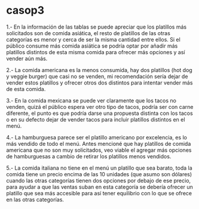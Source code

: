 # casop3

1.- En la información de las tablas se puede apreciar que los platillos más solicitados son de comida asiática, el resto de platillos de las otras categorías es menor y cerca de ser la misma cantidad entre ellos. Si el público consume más comida asiática se podría optar por añadir más platillos distintos de esta misma comida para ofrecer más opciones y así vender aún más.

2.- La comida americana es la menos consumida, hay dos platillos (hot dog y veggie burger) que casi no se venden, mi recomendación sería dejar de vender estos platillos y ofrecer otros dos distintos para intentar vender más de esta comida.

3.- En la comida mexicana se puede ver claramente que los tacos no venden, quizá el público espera ver otro tipo de tacos, podría ser con carne diferente, el punto es que podría darse una propuesta distinta con los tacos o en su defecto dejar de vender tacos para incluir platillos distintos en el menú.

4.- La hamburguesa parece ser el platillo americano por excelencia, es lo más vendido de todo el menú. Antes mencioné que hay platillos de comida americana que no son muy solicitados, veo viable el agregar más opciones de hamburguesas a cambio de retirar los platillos menos vendidos.

5.- La comida italiana no tiene en el menú un platillo que sea barato, toda la comida tiene un precio encima de las 10 unidades (que asumo son dólares) cuando las otras categorías tienen dos opciones por debajo de ese precio, para ayudar a que las ventas suban en esta categoría se debería ofrecer un platillo que sea más accesible para así tener equilibrio con lo que se ofrece en las otras categorías.
